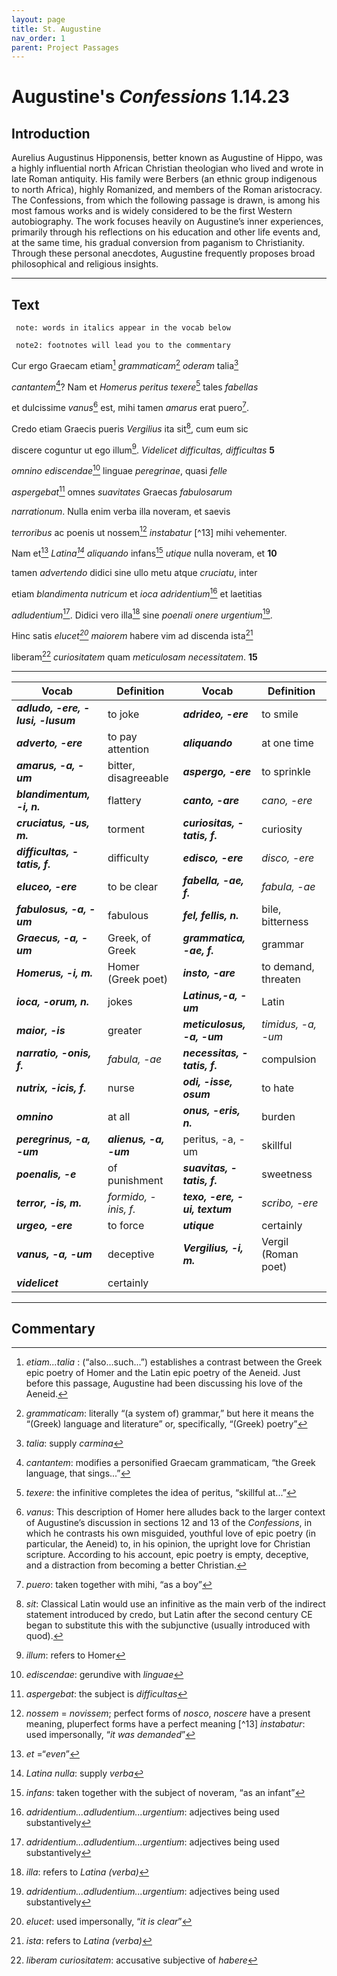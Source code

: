 ```yaml
---
layout: page
title: St. Augustine
nav_order: 1
parent: Project Passages
---
```


# Augustine's *Confessions* 1.14.23

## Introduction

Aurelius Augustinus Hipponensis, better known as Augustine of Hippo, was a highly influential north African Christian theologian who lived and wrote in late Roman antiquity. His family were Berbers (an ethnic group indigenous to north Africa), highly Romanized, and members of the Roman aristocracy.  The Confessions, from which the following passage is drawn, is among his most famous works and is widely considered to be the first Western autobiography. The work focuses heavily on Augustine’s inner experiences, primarily through his reflections on his education and other life events and, at the same time, his gradual conversion from paganism to Christianity.  Through these personal anecdotes, Augustine frequently proposes broad philosophical and religious insights.

-----------

## Text

     note: words in italics appear in the vocab below

     note2: footnotes will lead you to the commentary

Cur ergo Graecam etiam[^1] _grammaticam_[^2] _oderam_ talia[^3]

_cantantem_[^4]? Nam et _Homerus_ _peritus_ _texere_[^5] tales _fabellas_

et dulcissime _vanus_[^6] est, mihi tamen _amarus_ erat puero[^7].

Credo etiam Graecis pueris _Vergilius_ ita sit[^8], cum eum sic

discere coguntur ut ego illum[^9]. _Videlicet difficultas, difficultas_		**5**

_omnino ediscendae_[^10] linguae _peregrinae_, quasi _felle_

_aspergebat_[^11] omnes _suavitates_ Graecas _fabulosarum_

_narrationum_. Nulla enim verba illa noveram, et saevis

_terroribus_ ac poenis ut nossem[^12] _instabatur_ [^13] mihi vehementer.

Nam et[^14] _Latina[^15] aliquando_ infans[^16] _utique_ nulla noveram, et			**10**

tamen _advertendo_ didici sine ullo metu atque _cruciatu_, inter

etiam _blandimenta nutricum_ et _ioca adridentium_[^17] et laetitias

_adludentium_[^17]. Didici vero illa[^18] sine _poenali onere urgentium_[^17].

Hinc satis _elucet[^19] maiorem_ habere vim ad discenda ista[^20]

liberam[^21] _curiositatem_ quam _meticulosam necessitatem_.			**15**

--------



| Vocab | Definition | Vocab | Definition |
| -------- | ------- | -------- | ------- |
| **_adludo, -ere, -lusi, -lusum_**        | to joke         | **_adrideo, -ere_** |     to smile      |
| **_adverto, -ere_**       | to pay attention          | **_aliquando_** |     at one time      |
| **_amarus, -a, -um_**        | bitter, disagreeable          | **_aspergo, -ere_** |     to sprinkle      |
| **_blandimentum, -i, n._**        | flattery          | **_canto, -are_** |     _cano, -ere_      |
| **_cruciatus, -us, m._**        | torment          | **_curiositas, -tatis, f._** |     curiosity      |
| **_difficultas, -tatis, f._**        | difficulty          | **_edisco, -ere_** |     _disco, -ere_      |
| **_eluceo, -ere_**        | to be clear          | **_fabella, -ae, f._** |     _fabula, -ae_      |
| **_fabulosus, -a, -um_**        | fabulous          | **_fel, fellis, n._** |     bile, bitterness      |
| **_Graecus, -a, -um_**       | Greek, of Greek          | **_grammatica, -ae, f._** |     grammar      |
| **_Homerus, -i, m._**       | Homer (Greek poet)          | **_insto, -are_** |     to demand, threaten      |
| **_ioca, -orum, n._**       | jokes          | **_Latinus,-a, -um_** |     Latin      |
| **_maior, -is_**        | greater          | **_meticulosus, -a, -um_** |     _timidus, -a, -um_      |
| **_narratio, -onis, f._**       | _fabula, -ae_          | **_necessitas, -tatis, f._** |     compulsion      |
| **_nutrix, -icis, f._**       | nurse          | **_odi, -isse, osum_** |     to hate      |
| **_omnino_**        | at all          | **_onus, -eris, n._** |     burden      |
| **_peregrinus, -a, -um_**         | **_alienus, -a, -um_**          | peritus, -a, -um |     skillful      |
| **_poenalis, -e_**        |  of punishment          | **_suavitas, -tatis, f._** |     sweetness      |
| **_terror, -is, m._**        | _formido, -inis, f._          | **_texo, -ere, -ui, textum_** |     _scribo, -ere_      |
| **_urgeo, -ere_**        | to force          | **_utique_** |     certainly      |
| **_vanus, -a, -um_**        | deceptive          | **_Vergilius, -i, m._** |     Vergil (Roman poet)      |
| **_videlicet_**        |    certainly       |  |           |


--------------

## Commentary


[^1]: _etiam...talia_ : (“also...such...”) establishes a contrast between the Greek epic poetry of Homer and the Latin epic poetry of the Aeneid. Just before this passage, Augustine had been discussing his love of the Aeneid.
[^2]: _grammaticam_: literally “(a system of) grammar,” but here it means the “(Greek) language and literature” or, specifically, “(Greek) poetry”
[^3]: _talia_: supply _carmina_
[^4]: _cantantem_: modifies a personified Graecam grammaticam, “the Greek language, that sings...” 
[^5]: _texere_: the infinitive completes the idea of peritus, “skillful at...”
[^6]: _vanus_: This description of Homer here alludes back to the larger context of Augustine’s discussion in sections 12 and 13 of the _Confessions_, in which he contrasts his own misguided, youthful love of epic poetry (in particular, the Aeneid) to, in his opinion, the upright love for Christian scripture. According to his account, epic poetry is empty, deceptive, and a distraction from becoming a better Christian.
[^7]: _puero_: taken together with mihi, “as a boy”
[^8]: _sit_: Classical Latin would use an infinitive as the main verb of the indirect statement introduced by credo, but Latin after the second century CE began to substitute this with the subjunctive (usually introduced with quod).
[^9]: _illum_: refers to Homer
[^10]: _ediscendae_: gerundive with _linguae_
[^11]: _aspergebat_: the subject is _difficultas_
[^12]: _nossem_ = _novissem_; perfect forms of _nosco_, _noscere_ have a present meaning, pluperfect forms have a perfect meaning 
[^13] _instabatur_: used impersonally, “_it was demanded_”
[^14]: _et_ =“_even_”
[^15]: _Latina nulla_: supply _verba_
[^16]: _infans_: taken together with the subject of noveram, “as an infant”
[^17]: _adridentium...adludentium...urgentium_: adjectives being used substantively
[^18]: _illa_: refers to _Latina (verba)_
[^19]: _elucet_: used impersonally, “_it is clear_”
[^20]: _ista_: refers to _Latina (verba)_
[^21]: _liberam curiositatem_: accusative subjective of _habere_
